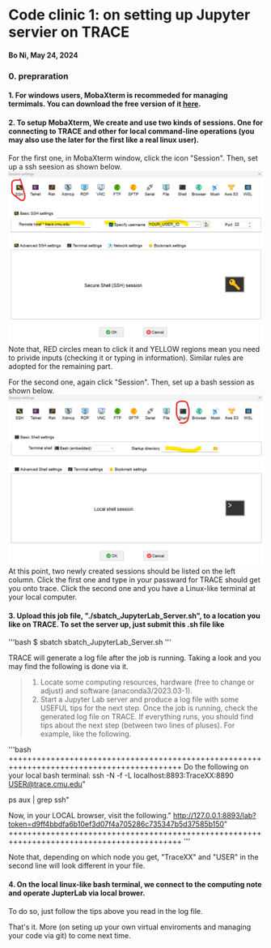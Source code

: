 # Code clinic 1: on setting up Jupyter servier on TRACE
#### Bo Ni, May 24, 2024 
### 0. prepraration
#### 1. For windows users, MobaXterm is recommeded for managing termimals. You can download the free version of it [here](https://mobaxterm.mobatek.net/download.html).
#### 2. To setup MobaXterm, We create and use two kinds of sessions. One for connecting to TRACE and other for local command-line operations (you may also use the later for the first like a real linux user).

For the first one, in MobaXterm window, click the icon "Session". Then, set up a ssh seesion as shown below.
![Set up a ssh session that connects to TRACE](./resource/Screenshot_1_ssh_session.png)
Note that, RED circles mean to click it and YELLOW regions mean you need to privide inputs (checking it or typing in information). Similar rules are adopted for the remaining part.

For the second one, again click "Session". Then, set up a bash session as shown below.
![Set up a bash terminal](./resource/Screenshot_2_bash_session.png)
At this point, two newly created sessions should be listed on the left column.
Click the first one and type in your passward for TRACE should get you onto trace.
Click the second one and you have a Linux-like terminal at your local computer.

#### 3. Upload this job file, "./sbatch_JupyterLab_Server.sh", to a location you like on TRACE. To set the server up, just submit this .sh file like

'''bash
$ sbatch sbatch_JupyterLab_Server.sh
'''

TRACE will generate a log file after the job is running. Taking a look and you may find the following is done via it.
> 1. Locate some computing resources, hardware (free to change or adjust) and software (anaconda3/2023.03-1). 
> 2. Start a Jupyter Lab server and produce a log file with some USEFUL tips for the next step.
Once the job is running, check the generated log file on TRACE.
If everything runs, you should find tips about the next step (between two lines of pluses). For example, like the following.

'''bash
+++++++++++++++++++++++++++++++++++++++++++++++++++++++++++++++++++++++++++++++++++++++++++
Do the following on your local bash terminal: 
ssh -N -f -L localhost:8893:TraceXX:8890 USER@trace.cmu.edu"

ps aux | grep ssh"

Now, in your LOCAL browser, visit the following."
http://127.0.0.1:8893/lab?token=d9ff4bbdfa6b10ef3d07f4a705286c735347b5d37585b150"
+++++++++++++++++++++++++++++++++++++++++++++++++++++++++++++++++++++++++++++++++++++++++++
'''

Note that, depending on which node you get, "TraceXX" and "USER" in the second line will look different in your file.

#### 4. On the local linux-like bash terminal, we connect to the computing note and operate JupterLab via local brower.
To do so, just follow the tips above you read in the log file.

That's it. More (on seting up your own virtual enviroments and managing your code via git) to come next time.


